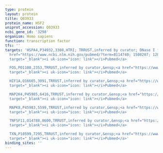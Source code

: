 ```yaml
---
type: protein
layout: protein
title: Q03933
protein_name: HSF2
uniprot_accession: Q03933
ncbi_gene_id: '3298'
organism: Homo sapiens
function: transcription factor
tfs: ''
targets: 'HSPA4,P34932,3308,HTRI; TRRUST,inferred by curator; DNase I footprinting,&ensp;<a
  href="https://www.ncbi.nlm.nih.gov/pubmed/?term=8114740; 1508207; 12813038%5Buid%5D"
  target="_blank"><i uk-icon="icon: link"></i>Pubmed</a>

  FOS,P01100,2353,TRRUST,inferred by curator,&ensp;<a href="https://www.ncbi.nlm.nih.gov/pubmed/?term=17915561%5Buid%5D"
  target="_blank"><i uk-icon="icon: link"></i>Pubmed</a>

  HIF1A,Q16665,3091,TRRUST,inferred by curator,&ensp;<a href="https://www.ncbi.nlm.nih.gov/pubmed/?term=21258402%5Buid%5D"
  target="_blank"><i uk-icon="icon: link"></i>Pubmed</a>

  MAP2K4,P45985,6416,TRRUST,inferred by curator,&ensp;<a href="https://www.ncbi.nlm.nih.gov/pubmed/?term=11557063%5Buid%5D"
  target="_blank"><i uk-icon="icon: link"></i>Pubmed</a>

  MAPK8,P45983,5599,TRRUST,inferred by curator,&ensp;<a href="https://www.ncbi.nlm.nih.gov/pubmed/?term=11557063%5Buid%5D"
  target="_blank"><i uk-icon="icon: link"></i>Pubmed</a>

  TNFSF11,O14788,8600,TRRUST,inferred by curator,&ensp;<a href="https://www.ncbi.nlm.nih.gov/pubmed/?term=15731115%5Buid%5D"
  target="_blank"><i uk-icon="icon: link"></i>Pubmed</a>

  TXN,P10599,7295,TRRUST,inferred by curator,&ensp;<a href="https://www.ncbi.nlm.nih.gov/pubmed/?term=9374530%5Buid%5D"
  target="_blank"><i uk-icon="icon: link"></i>Pubmed</a>'
binding_sites: ''
---
```

